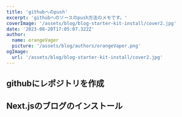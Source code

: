 ```yaml
---
title: 'githubへのpush'
excerpt: 'githubへのソースのpush方法のメモです。'
coverImage: '/assets/blog/blog-starter-kit-install/cover2.jpg'
date: '2023-08-20T17:05:07.322Z'
author:
  name: orangeVager
  picture: '/assets/blog/authors/orangeVaper.png'
ogImage:
  url: '/assets/blog/blog-starter-kit-install/cover2.jpg'
---
```


## githubにレポジトリを作成

## 


## Next.jsのブログのインストール

